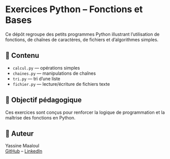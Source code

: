 # Exercices Python – Fonctions et Bases

Ce dépôt regroupe des petits programmes Python illustrant l’utilisation de fonctions, de chaînes de caractères, de fichiers et d’algorithmes simples.

## 📂 Contenu

- `calcul.py` — opérations simples
- `chaines.py` — manipulations de chaînes
- `tri.py` — tri d’une liste
- `fichier.py` — lecture/écriture de fichiers texte

## 🚀 Objectif pédagogique

Ces exercices sont conçus pour renforcer la logique de programmation et la maîtrise des fonctions en Python.

## 👤 Auteur

Yassine Maaloul  
[GitHub](https://github.com/maaloulyassine) – [LinkedIn](https://linkedin.com/in/tonprofil)
